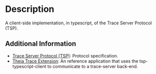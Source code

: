 # Description

A client-side implementation, in typescript, of the Trace Server Protocol (TSP).

## Additional Information

- [Trace Server Protocol (TSP)](https://github.com/theia-ide/theia-trace-extension): Protocol specification.
- [Theia Trace Extension](https://github.com/theia-ide/theia-trace-extension): An reference application that uses the tsp-typescript-client to communicate to a trace-server back-end.

